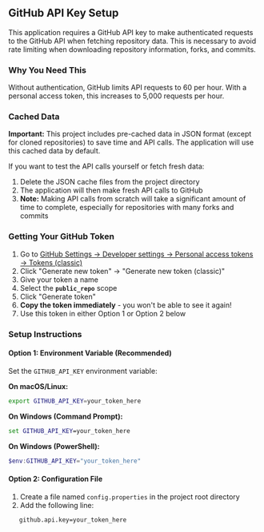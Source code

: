 ## GitHub API Key Setup
This application requires a GitHub API key to make authenticated requests to the GitHub API when fetching repository data. This is necessary to avoid rate limiting when downloading repository information, forks, and commits.

### Why You Need This
Without authentication, GitHub limits API requests to 60 per hour. With a personal access token, this increases to 5,000 requests per hour.

### Cached Data
**Important:** This project includes pre-cached data in JSON format (except for cloned repositories) to save time and API calls. The application will use this cached data by default.

If you want to test the API calls yourself or fetch fresh data:
1. Delete the JSON cache files from the project directory
2. The application will then make fresh API calls to GitHub
3. **Note:** Making API calls from scratch will take a significant amount of time to complete, especially for repositories with many forks and commits

### Getting Your GitHub Token
1. Go to [GitHub Settings → Developer settings → Personal access tokens → Tokens (classic)](https://github.com/settings/tokens)
2. Click "Generate new token" → "Generate new token (classic)"
3. Give your token a name
4. Select the **`public_repo`** scope
5. Click "Generate token"
6. **Copy the token immediately** - you won't be able to see it again!
7. Use this token in either Option 1 or Option 2 below

### Setup Instructions
#### Option 1: Environment Variable (Recommended)
Set the `GITHUB_API_KEY` environment variable:

**On macOS/Linux:**
```bash
export GITHUB_API_KEY=your_token_here
```

**On Windows (Command Prompt):**
```cmd
set GITHUB_API_KEY=your_token_here
```

**On Windows (PowerShell):**
```powershell
$env:GITHUB_API_KEY="your_token_here"
```

#### Option 2: Configuration File
1. Create a file named `config.properties` in the project root directory
2. Add the following line:
```properties
   github.api.key=your_token_here
```
